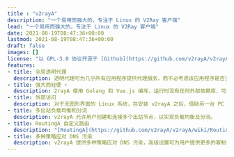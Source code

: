 ```yaml
---
title : "v2rayA"
description: "一个易用而强大的，专注于 Linux 的 V2Ray 客户端"
lead: "一个易用而强大的，专注于 Linux 的 V2Ray 客户端"
date: 2021-08-19T08:47:36+00:00
lastmod: 2021-08-19T08:47:36+00:00
draft: false
images: []
license: "以 GPL-3.0 协议开源于 [Github](https://github.com/v2rayA/v2rayA)"
features: 
- title: 全局透明代理
  description: 透明代理可为几乎所有应用程序提供代理服务，而不必考虑该应用程序是否支持。v2rayA 支持一键开启透明代理，省去了繁琐的配置操作。
- title: 强大而轻便 ⚡️
  description: 2rayA 使用 Golang 和 Vue.js 编写，运行时没有任何外部依赖库，可运行于任何 Linux 系统，借助任意一款浏览器均可操作。
- title: 外部访问
  description: 对于无图形界面的 Linux 系统，在安装 v2rayA 之后，借助另一台 PC 或移动设备即可完成对其的操作。这对于远程服务器、路由器是及其方便的。
- title: 多出站负载均衡和分流
  description: v2rayA 允许用户创建和连接多个出站节点，以实现负载均衡及分流。
- title: RoutingA 自定义路由
  description: "[RoutingA](https://github.com/v2rayA/v2rayA/wiki/RoutingA) 是 v2rayA 专为 V2Ray 设计的一种路由语言，为分流提供强大而便捷的支持。"
- title: 多种策略应对 DNS 污染
  description: v2rayA 提供多种策略应对 DNS 污染，高级设置可为用户提供更多的客制化定义。
---
```

